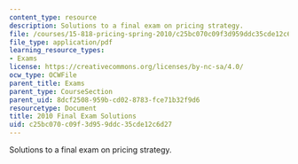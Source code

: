 ```yaml
---
content_type: resource
description: Solutions to a final exam on pricing strategy.
file: /courses/15-818-pricing-spring-2010/c25bc070c09f3d959ddc35cde12c6d27_MIT15_818S10_soln10.pdf
file_type: application/pdf
learning_resource_types:
- Exams
license: https://creativecommons.org/licenses/by-nc-sa/4.0/
ocw_type: OCWFile
parent_title: Exams
parent_type: CourseSection
parent_uid: 8dcf2508-959b-cd02-8783-fce71b32f9d6
resourcetype: Document
title: 2010 Final Exam Solutions
uid: c25bc070-c09f-3d95-9ddc-35cde12c6d27
---
```

Solutions to a final exam on pricing strategy.